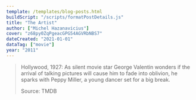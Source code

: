 ```yaml
---
template: /templates/blog-posts.html
buildScript: "/scripts/formatPostDetails.js"
title: "The Artist"
author: ["Michel Hazanavicius"]
cover: "z68py0ZqPgeacGPG54AGVRbNBS7"
dateCreated: "2021-01-01"
dataTag: ["movie"]
year: "2011"
---
```


> Hollywood, 1927: As silent movie star George Valentin wonders if the arrival of talking pictures will cause him to fade into oblivion, he sparks with Peppy Miller, a young dancer set for a big break.
>
> Source: TMDB
